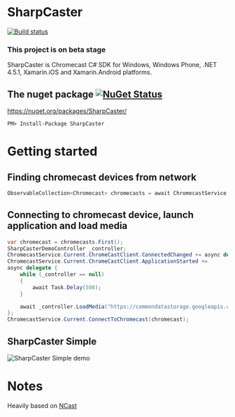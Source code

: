 # SharpCaster

[![Build status](https://ci.appveyor.com/api/projects/status/myew8u24ry7dbdm0?svg=true)](https://ci.appveyor.com/project/tapanila/sharpcaster)

### This project is on beta stage

SharpCaster is Chromecast C# SDK for Windows, Windows Phone, .NET 4.5.1, Xamarin.iOS and Xamarin.Android platforms.

## The nuget package  [![NuGet Status](http://img.shields.io/nuget/v/SharpCaster.svg?style=flat)](https://www.nuget.org/packages/SharpCaster/)

https://nuget.org/packages/SharpCaster/

    PM> Install-Package SharpCaster

# Getting started

## Finding chromecast devices from network
```cs
ObservableCollection<Chromecast> chromecasts = await ChromecastService.Current.StartLocatingDevices();
```
## Connecting to chromecast device, launch application and load media
```cs
var chromecast = chromecasts.First();
SharpCasterDemoController _controller;
ChromecastService.Current.ChromeCastClient.ConnectedChanged += async delegate { if (_controller == null)_controller = await ChromecastService.Current.ChromeCastClient.LaunchSharpCaster(); };
ChromecastService.Current.ChromeCastClient.ApplicationStarted += 
async delegate { 
	while (_controller == null)
	{
		await Task.Delay(500);
	}

	await _controller.LoadMedia("https://commondatastorage.googleapis.com/gtv-videos-bucket/CastVideos/mp4/DesigningForGoogleCast.mp4", "video/mp4");
};
ChromecastService.Current.ConnectToChromecast(chromecast);
```    

## SharpCaster Simple

![SharpCaster Simple demo](https://raw.githubusercontent.com/tapanila/SharpCaster/master/Assets/SharpCaster.Simple.Demo.gif)

# Notes

Heavily based on [NCast](https://github.com/jeremychild/NCast)